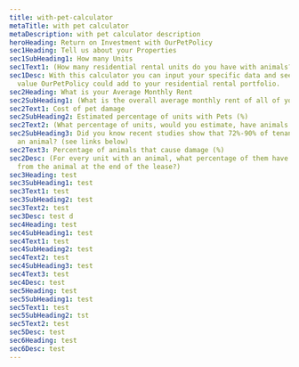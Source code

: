 ```yaml
---
title: with-pet-calculator
metaTitle: with pet calculator
metaDescription: with pet calculator description
heroHeading: Return on Investment with OurPetPolicy
sec1Heading: Tell us about your Properties
sec1SubHeading1: How many Units
sec1Text1: (How many residential rental units do you have with animals?)
sec1Desc: With this calculator you can input your specific data and see how much
  value OurPetPolicy could add to your residential rental portfolio.
sec2Heading: What is your Average Monthly Rent
sec2SubHeading1: (What is the overall average monthly rent of all of your units?)
sec2Text1: Cost of pet damage
sec2SubHeading2: Estimated percentage of units with Pets (%)
sec2Text2: (What percentage of units, would you estimate, have animals in them?)
sec2SubHeading3: Did you know recent studies show that 72%-90% of tenants have
  an animal? (see links below)
sec2Text3: Percentage of animals that cause damage (%)
sec2Desc: (For every unit with an animal, what percentage of them have damage
  from the animal at the end of the lease?)
sec3Heading: test
sec3SubHeading1: test
sec3Text1: test
sec3SubHeading2: test
sec3Text2: test
sec3Desc: test d
sec4Heading: test
sec4SubHeading1: test
sec4Text1: test
sec4SubHeading2: test
sec4Text2: test
sec4SubHeading3: test
sec4Text3: test
sec4Desc: test
sec5Heading: test
sec5SubHeading1: test
sec5Text1: test
sec5SubHeading2: tst
sec5Text2: test
sec5Desc: test
sec6Heading: test
sec6Desc: test
---
```

